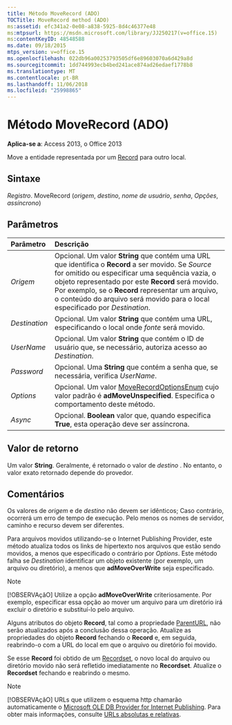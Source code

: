 ```yaml
---
title: Método MoveRecord (ADO)
TOCTitle: MoveRecord method (ADO)
ms:assetid: efc341a2-0e08-a838-5925-8d4c46377e48
ms:mtpsurl: https://msdn.microsoft.com/library/JJ250217(v=office.15)
ms:contentKeyID: 48548588
ms.date: 09/18/2015
mtps_version: v=office.15
ms.openlocfilehash: 022db96a00253793505df6e89603070a6d429a8d
ms.sourcegitcommit: 1dd744993ecb4bed241ace874ad26edaef1778b8
ms.translationtype: MT
ms.contentlocale: pt-BR
ms.lasthandoff: 11/06/2018
ms.locfileid: "25998865"
---
```

# <a name="moverecord-method-ado"></a>Método MoveRecord (ADO)

**Aplica-se a**: Access 2013, o Office 2013
 
Move a entidade representada por um [Record](record-object-ado.md) para outro local.

## <a name="syntax"></a>Sintaxe

*Registro*. MoveRecord (*origem*, *destino*, *nome de usuário*, *senha*, *Opções*, *assíncrono*)

## <a name="parameters"></a>Parâmetros

|Parâmetro|Descrição|
|:--------|:----------|
|*Origem* |Opcional. Um valor **String** que contém uma URL que identifica o **Record** a ser movido. Se *Source* for omitido ou especificar uma sequência vazia, o objeto representado por este **Record** será movido. Por exemplo, se o **Record** representar um arquivo, o conteúdo do arquivo será movido para o local especificado por *Destination*.|
|*Destination* |Opcional. Um valor **String** que contém uma URL, especificando o local onde *fonte* será movido.|
|*UserName* |Opcional. Um valor **String** que contém o ID de usuário que, se necessário, autoriza acesso ao *Destination*.|
|*Password* |Opcional. Uma **String** que contém a senha que, se necessária, verifica *UserName*.|
|*Options* |Opcional. Um valor [MoveRecordOptionsEnum](moverecordoptionsenum.md) cujo valor padrão é **adMoveUnspecified**. Especifica o comportamento deste método.|
|*Async* |Opcional. **Boolean** valor que, quando especifica **True**, esta operação deve ser assíncrona.|

## <a name="return-value"></a>Valor de retorno

Um valor **String**. Geralmente, é retornado o valor de *destino* . No entanto, o valor exato retornado depende do provedor.

## <a name="remarks"></a>Comentários

Os valores de *origem* e de *destino* não devem ser idênticos; Caso contrário, ocorrerá um erro de tempo de execução. Pelo menos os nomes de servidor, caminho e recurso devem ser diferentes.

Para arquivos movidos utilizando-se o Internet Publishing Provider, este método atualiza todos os links de hipertexto nos arquivos que estão sendo movidos, a menos que especificado o contrário por *Options*. Este método falha se *Destination* identificar um objeto existente (por exemplo, um arquivo ou diretório), a menos que **adMoveOverWrite** seja especificado.

> [!NOTE]
> [!OBSERVAçãO] Utilize a opção **adMoveOverWrite** criteriosamente. Por exemplo, especificar essa opção ao mover um arquivo para um diretório irá excluir o diretório e substituí-lo pelo arquivo.

Alguns atributos do objeto **Record**, tal como a propriedade [ParentURL](parenturl-property-ado.md), não serão atualizados após a conclusão dessa operação. Atualize as propriedades do objeto **Record** fechando o **Record** e, em seguida, reabrindo-o com a URL do local em que o arquivo ou diretório foi movido.

Se esse **Record** foi obtido de um [Recordset](recordset-object-ado.md), o novo local do arquivo ou diretório movido não será refletido imediatamente no **Recordset**. Atualize o **Recordset** fechando e reabrindo o mesmo.

> [!NOTE]
> [!OBSERVAçãO] URLs que utilizem o esquema http chamarão automaticamente o [Microsoft OLE DB Provider for Internet Publishing](microsoft-ole-db-provider-for-internet-publishing.md). Para obter mais informações, consulte [URLs absolutas e relativas](absolute-and-relative-urls.md).


